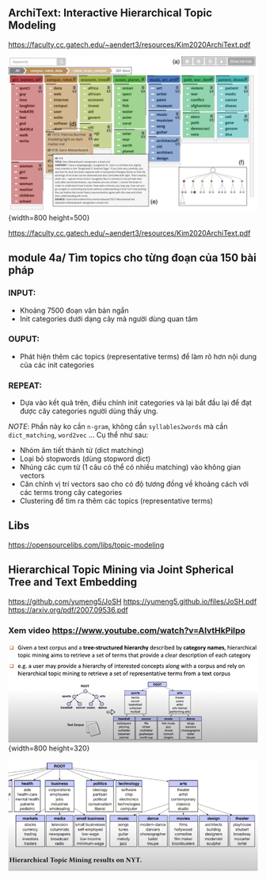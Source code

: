 ## ArchiText: Interactive Hierarchical Topic Modeling

https://faculty.cc.gatech.edu/~aendert3/resources/Kim2020ArchiText.pdf

![](files/ArchiText.png){width=800 height=500}


https://faculty.cc.gatech.edu/~aendert3/resources/Kim2020ArchiText.pdf


## module 4a/ Tìm topics cho từng đoạn của 150 bài pháp

### INPUT:
  - Khoảng 7500 đoạn văn bản ngắn
  - Init categories dưới dạng cây mà người dùng quan tâm

### OUPUT:
  - Phát hiện thêm các topics (representative terms) để làm rõ hơn nội dung của các init categories

### REPEAT: 
  - Dựa vào kết quả trên, điều chỉnh init categories và lại bắt đầu lại để đạt được cây categories người dùng thấy ưng.

_NOTE_: Phần này ko cần `n-gram`, không cần `syllables2words`
mà cần `dict_matching`, `word2vec` ... Cụ thể như sau:

* Nhóm âm tiết thành từ (dict matching)
* Loại bỏ stopwords (dùng stopword dict)
* Nhúng các cụm từ (1 câu có thể có nhiều matching) vào không gian vectors
* Căn chỉnh vị trí vectors sao cho có độ tương đồng về khoảng cách với các terms trong cây categories
* Clustering để tìm ra thêm các topics (representative terms)

## Libs

https://opensourcelibs.com/libs/topic-modeling

## Hierarchical Topic Mining via Joint Spherical Tree and Text Embedding
  https://github.com/yumeng5/JoSH
  https://yumeng5.github.io/files/JoSH.pdf
  https://arxiv.org/pdf/2007.09536.pdf

### Xem video https://www.youtube.com/watch?v=AIvtHkPiIpo

![](files/hierarchical-topic-modeling.png){width=800 height=320}

![](files/hierarchical-topic-mining.png)

